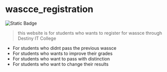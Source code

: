 # wascce_registration

![Static Badge](https://img.shields.io/badge/James-Larbie-blue)

> this website is for students who wants to register for wassce through Destiny IT College

- For students who didnt pass the previous wassce
- For students who wants to improve their grades
- For students who want to pass with distinction
- For students who want to change their results
